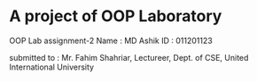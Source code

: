 # A project of OOP Laboratory 
OOP Lab assignment-2
Name : MD Ashik
ID : 011201123

submitted to : Mr. Fahim Shahriar, Lectureer, Dept. of CSE, United International University
